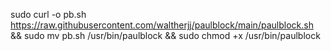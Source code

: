 sudo curl -o pb.sh https://raw.githubusercontent.com/waltherjj/paulblock/main/paulblock.sh && sudo mv pb.sh /usr/bin/paulblock && sudo chmod +x /usr/bin/paulblock
